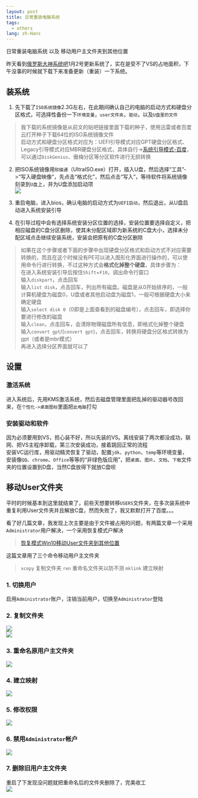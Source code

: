 ```yaml
---
layout: post
title: 日常重装电脑系统
tags:
  - others
lang: zh-Hans
---
```


日常重装电脑系统 以及 移动用户主文件夹到其他位置

<!--more-->

昨天看到[俄罗斯大神系统吧](https://tieba.baidu.com/f?kw=%B6%ED%C2%DE%CB%B9%B4%F3%C9%F1%CF%B5%CD%B3&fr=ala0&tpl=5)1月2号更新系统了，实在是受不了VS的占地面积，下午没事的时候就下载下来准备更新（重装）一下系统。

## 装系统  

1. 先下载了`ISO系统镜像`2.3G左右，在此期间确认自己的电脑的启动方式和硬盘分区格式，可选择性备份一下`环境变量`，`user文件夹`，`驱动`，以及`U盘里的文件`  
> 我下载的系统镜像是从前文的贴吧链接里面下载的种子，使用迅雷或者百度云打开种子下载64位的ISO系统镜像文件  
启动方式和硬盘分区格式对应为：UEFI引导模式对应GPT硬盘分区格式、Legacy引导模式对应MBR硬盘分区格式，具体自行->[系统引导模式-百度](https://www.baidu.com/s?wd=%E7%B3%BB%E7%BB%9F%E5%BC%95%E5%AF%BC%E6%A8%A1%E5%BC%8F)，可以通过`DiskGenius`、傲梅分区等分区软件进行无损转换

2. 把ISO系统镜像用`软碟通`（UltraISO.exe）打开，插入U盘，然后选择“工具”->“写入硬盘映像”，先点击“格式化”，然后点击“写入”，等待软件将系统镜像刻录到`U盘`上，并为U盘添加启动项  
![](https://raw.githubusercontent.com/chen866/chen866.github.io/master/assets/images/2018-01-13-08.png)

3. 重启电脑，进入bios，确认电脑的启动方式为`UEFI启动`，然后退出，从U盘启动进入系统安装引导

4. 在引导过程中会有选择系统安装分区位置的选择，安装位置要选择自定义，把相应磁盘的C盘分区删除，使其未分配区域即为新系统的C盘大小，选择未分配区域点击继续安装系统，安装会把原有的C盘分区删除  
> 如果在这个步骤或者下面的步骤中出现硬盘分区格式和启动方式不对应需要转换的，而且在这个时候没有PE可以进入图形化界面进行操作的，可以使用命令行进行转换，不过这种方式会**格式化掉整个硬盘**，具体步骤为：  
在进入系统安装引导后按住`Shift`+`F10`，调出命令行窗口  
输入`diskpart`，点击回车  
输入`list disk`，点击回车，列出所有磁盘。磁盘是从0开始排序的，一般计算机硬盘为磁盘0，U盘或者其他启动盘为磁盘1，一般可根据硬盘大小来确定硬盘  
输入`select disk 0`（0即是上面查看到的磁盘编号），点击回车，即选择你要进行修改的磁盘  
输入`clean`，点击回车，会清除物理磁盘所有信息，即格式化掉整个硬盘  
输入`convert gpt`/(`convert gpt`)，点击回车，转换将硬盘分区格式转换为gpt（或者是mbr模式）  
再进入选择分区界面就可以了

## 设置

### 激活系统  

进入系统后，先用KMS激活系统，然后去磁盘管理里面把乱掉的驱动器号改回来，在`个性化->桌面图标`里面把`此电脑`打勾

### 安装驱动和软件

因为必须要用到VS，担心装不好，所以先装的VS。离线安装了两次都没成功，联网、把VS主程序卸载，第三次安装成功，接着跳回正常的流程  
安装VC运行库，用驱动精灵恢复了驱动，配置`jdk`、`python`、`temp`等环境变量，安装像`QQ`、`chrome`、`Office`等等的“非绿色版应用”，把`桌面`、`图片`、`文档`、`下载`文件夹的位置设置到D盘，当然C盘放得下就放C盘呗

## 移动User文件夹

平时的时候基本到这里就结束了，前些天想要转移`USERS`文件夹，在多次装系统中重复利用User文件夹并且解放C盘，然而失败了，我又默默打开了百度。。。

看了好几篇文章，我发现上次主要是由于文件被占用的问题，有两篇文章一个采用`Administrator`用户解决，一个采用恢复模式户解决  
> [恢复模式Win10移动User文件夹到其他位置](http://blog.csdn.net/CrowNAir/article/details/78533051)

这篇文章用了三个命令移动用户主文件夹  
> `xcopy` 复制文件夹
> `ren` 重命名文件夹以防不测
> `mklink` 建立映射

### 1. 切换用户

启用`Administrator`账户，注销当前用户，切换至`Administrator`登陆

### 2. 复制文件夹

![](https://raw.githubusercontent.com/chen866/chen866.github.io/master/assets/images/2018-01-13-01.png)  
![](https://raw.githubusercontent.com/chen866/chen866.github.io/master/assets/images/2018-01-13-02.png)

### 3. 重命名原用户主文件夹

![](https://raw.githubusercontent.com/chen866/chen866.github.io/master/assets/images/2018-01-13-03.png)

### 4. 建立映射

![](https://raw.githubusercontent.com/chen866/chen866.github.io/master/assets/images/2018-01-13-04.png)

### 5. 修改权限

![](https://raw.githubusercontent.com/chen866/chen866.github.io/master/assets/images/2018-01-13-05.png)

### 6. 禁用`Administrator`帐户

![](https://raw.githubusercontent.com/chen866/chen866.github.io/master/assets/images/2018-01-13-06.png)

### 7. 删除旧用户主文件夹

重启了下发现没问题就把重命名后的文件夹删除了，完美收工  
![](https://raw.githubusercontent.com/chen866/chen866.github.io/master/assets/images/2018-01-13-07.png)